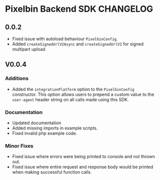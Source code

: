 # Pixelbin Backend SDK CHANGELOG

## 0.0.2

- Fixed issue with autoload behaviour `PixelbinConfig`.
- Added `createSignedUrlV2Async` and `createSignedUrlV2` for signed multipart upload

## V0.0.4

### Additions

- Added the `integrationPlatform` option to the `PixelbinConfig` constructor. This option allows users to prepend a custom value to the `user-agent` header string on all calls made using this SDK.

### Documentation

- Updated documentation
- Added missing imports in example scripts.
- Fixed invalid php example code.

### Minor Fixes

- Fixed issue where errors were being printed to console and not thrown out.
- Fixed issue where entire request and response body would be printed when making successful function calls.
